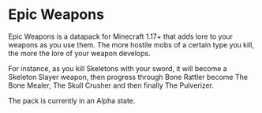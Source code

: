 # Epic Weapons

Epic Weapons is a datapack for Minecraft 1.17+ that adds lore to your weapons
as you use them. The more hostile mobs of a certain type you kill, the more the
lore of your weapon develops.

For instance, as you kill Skeletons with your sword, it will become a Skeleton
Slayer weapon, then progress through Bone Rattler become The Bone Mealer,
The Skull Crusher and then finally The Pulverizer.

The pack is currently in an Alpha state.
